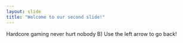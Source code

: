 ```yaml
---
layout: slide
title: "Welcome to our second slide!"
---
```

Hardcore gaming never hurt nobody B)
Use the left arrow to go back!
